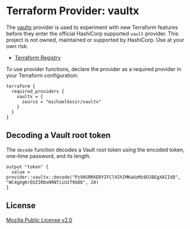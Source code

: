 # Terraform Provider: vaultx

The [vaultx](https://registry.terraform.io/providers/michaelkosir/vaultx/latest/docs) provider is used to experiment with new Terraform features before they enter the official HashiCorp supported `vault` provider. This project is not owned, maintained or supported by HashiCorp. Use at your own risk.

* [Terraform Registry](https://registry.terraform.io/providers/michaelkosir/vaultx/latest/docs)

To use provider functions, declare the provider as a required provider in your Terraform configuration:

```hcl
terraform {
  required_providers {
    vaultx = {
      source = "michaelkosir/vaultx"
    }
  }
}
```

## Decoding a Vault root token

The `decode` function decodes a Vault root token using the encoded token, one-time password, and its length.

```hcl
output "token" {
  value = provider::vaultx::decode("PzVHSRMXERYIFCl9IhIMKwUoMz8OJBEgXAIIdQ", "WC4gXgKrEUZIRDxHRNTiiUIf9GO8", 28)
}
```

## License

[Mozilla Public License v2.0](./LICENSE)
